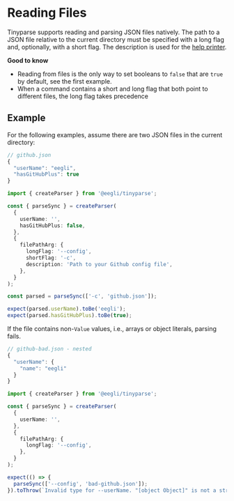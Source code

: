 # Reading Files

Tinyparse supports reading and parsing JSON files natively. The path to a JSON file relative to the current directory must be specified with a long flag and, optionally, with a short flag. The description is used for the [help printer](reference/printing-arguments).

**Good to know**

- Reading from files is the only way to set booleans to `false` that are `true` by default, see the first example.
- When a command contains a short and long flag that both point to different files, the long flag takes precedence

## Example

For the following examples, assume there are two JSON files in the current directory:

```js
// github.json
{
  "userName": "eegli",
  "hasGitHubPlus": true
}
```

<!-- doctest: file readin, valid -->

```ts
import { createParser } from '@eegli/tinyparse';

const { parseSync } = createParser(
  {
    userName: '',
    hasGitHubPlus: false,
  },
  {
    filePathArg: {
      longFlag: '--config',
      shortFlag: '-c',
      description: 'Path to your Github config file',
    },
  }
);

const parsed = parseSync(['-c', 'github.json']);

expect(parsed.userName).toBe('eegli');
expect(parsed.hasGitHubPlus).toBe(true);
```

If the file contains non-`Value` values, i.e., arrays or object literals, parsing fails.

```js
// github-bad.json - nested
{
  "userName": {
    "name": "eegli"
  }
}
```

<!-- doctest: file readin, invalid -->

```ts
import { createParser } from '@eegli/tinyparse';

const { parseSync } = createParser(
  {
    userName: '',
  },
  {
    filePathArg: {
      longFlag: '--config',
    },
  }
);

expect(() => {
  parseSync(['--config', 'bad-github.json']);
}).toThrow(`Invalid type for --userName. "[object Object]" is not a string`);
```
